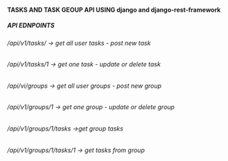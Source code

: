 #### TASKS AND TASK GEOUP API USING django and django-rest-framework
##### API EDNPOINTS
###### /api/v1/tasks/ -> get all user tasks - post new task
###### /api/v1/tasks/1 -> get one task - update or delete task
###### /api/vi/groups -> get all user groups - post new group
###### /api/v1/groups/1 -> get one group  - update or delete group
###### /api/v1/groups/1/tasks ->get group tasks
###### /api/v1/groups/1/tasks/1 -> get tasks from group

